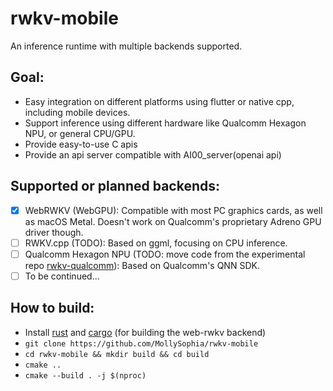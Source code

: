 # rwkv-mobile

An inference runtime with multiple backends supported.

## Goal:

- Easy integration on different platforms using flutter or native cpp, including mobile devices.
- Support inference using different hardware like Qualcomm Hexagon NPU, or general CPU/GPU.
- Provide easy-to-use C apis
- Provide an api server compatible with AI00_server(openai api)

## Supported or planned backends:

- [x] WebRWKV (WebGPU): Compatible with most PC graphics cards, as well as macOS Metal. Doesn't work on Qualcomm's proprietary Adreno GPU driver though.
- [ ] RWKV.cpp (TODO): Based on ggml, focusing on CPU inference.
- [ ] Qualcomm Hexagon NPU (TODO: move code from the experimental repo [rwkv-qualcomm](github.com/MollySophia/rwkv-qualcomm)): Based on Qualcomm's QNN SDK.
- [ ] To be continued...

## How to build:

- Install [rust](https://www.rust-lang.org/tools/install) and [cargo](https://doc.rust-lang.org/cargo/getting-started/installation.html) (for building the web-rwkv backend)
- `git clone https://github.com/MollySophia/rwkv-mobile`
- `cd rwkv-mobile && mkdir build && cd build`
- `cmake ..`
- `cmake --build . -j $(nproc)`

